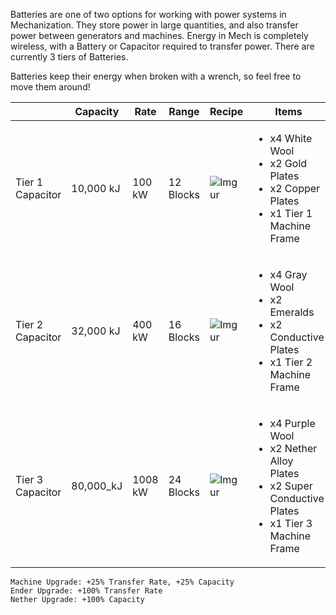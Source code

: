 Batteries are one of two options for working with power systems in Mechanization. They store power in large quantities, and also transfer power between generators and machines. Energy in Mech is completely wireless, with a Battery or Capacitor required to transfer power. There are currently 3 tiers of Batteries.

Batteries keep their energy when broken with a wrench, so feel free to move them around!

| | Capacity | Rate | Range | Recipe | Items |
|-|----------|------|-------|--------|-------|
| Tier 1 Capacitor | 10,000 kJ | 100 kW | 12 Blocks | ![Imgur](https://cdn.discordapp.com/attachments/739536694398812230/879187639264219146/tier_1_capacitor.png) | <ul><li>x4 White Wool</li><li>x2 Gold Plates</li><li>x2 Copper Plates</li><li> x1 Tier 1 Machine Frame</li></ul> |
| Tier 2 Capacitor | 32,000 kJ | 400 kW | 16 Blocks | ![Imgur](https://cdn.discordapp.com/attachments/739536694398812230/879187649083080734/tier_2_capacitor.png) | <ul><li>x4 Gray Wool</li><li>x2 Emeralds</li><li>x2 Conductive Plates</li><li>x1 Tier 2 Machine Frame</li></ul> |
| Tier 3 Capacitor | 80,000_kJ | 1008 kW | 24 Blocks | ![Imgur](https://cdn.discordapp.com/attachments/739536694398812230/879187672898359346/tier_3_capacitor.png) | <ul><li>x4 Purple Wool</li><li>x2 Nether Alloy Plates</li><li>x2 Super Conductive Plates</li><li>x1 Tier 3 Machine Frame</li></ul> |

```
Machine Upgrade: +25% Transfer Rate, +25% Capacity
Ender Upgrade: +100% Transfer Rate
Nether Upgrade: +100% Capacity
```